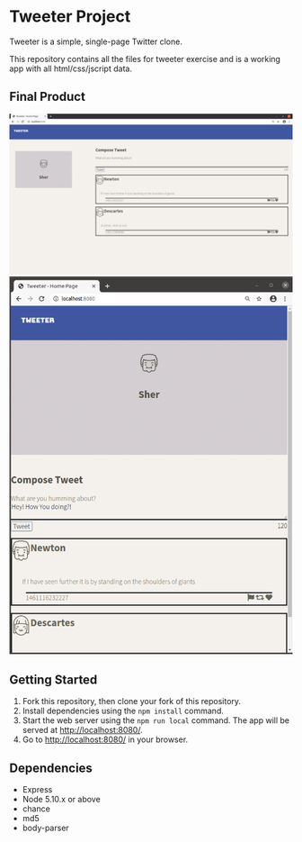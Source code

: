 # Tweeter Project

Tweeter is a simple, single-page Twitter clone.

This repository contains all the files for tweeter exercise and is a working app with all html/css/jscript data.


## Final Product

!["Tweet page in 1024 px and above view."](https://raw.githubusercontent.com/arsala1995/tweeter/master/docs/Tweeter-full%20screen.png)
!["Tweet page in smaller view."](https://raw.githubusercontent.com/arsala1995/tweeter/master/docs/tweeter-shortscreen.png)

## Getting Started

1. Fork this repository, then clone your fork of this repository.
2. Install dependencies using the `npm install` command.
3. Start the web server using the `npm run local` command. The app will be served at <http://localhost:8080/>.
4. Go to <http://localhost:8080/> in your browser.

## Dependencies

- Express
- Node 5.10.x or above
- chance
- md5
- body-parser
